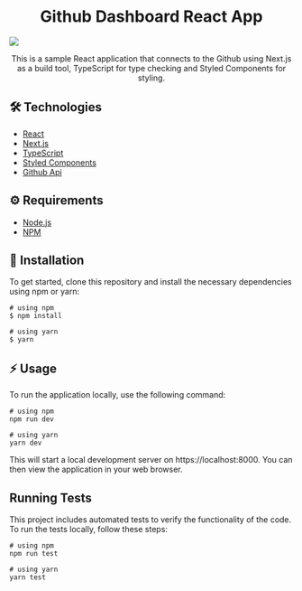 # <div align="center"> Github Dashboard React App</div>

<img src="src/assets/gitdash.png"/>

<p align="center">This is a sample React application that connects to the Github using Next.js as a build tool, TypeScript for type checking and Styled Components for styling.</p>

## 🛠️ Technologies

<ul>
  <li><a href="https://reactjs.org/">React</a></li>
  <li><a href="https://nextjs.org/">Next.js</a></li>
  <li><a href="https://www.typescriptlang.org/">TypeScript</a></li>
  <li><a href="https://styled-components.com/
  ">Styled Components</a></li>
  <li><a href="https://api.github.com/">Github Api</a></li>
</ul>

## ⚙️ Requirements

<ul>
  <li><a href="https://nodejs.org/en/">Node.js</a></li>
  <li><a href="https://www.npmjs.com/">NPM</a></li>
</ul>

## 🚀 Installation

To get started, clone this repository and install the necessary dependencies using npm or yarn:

```
# using npm
$ npm install

# using yarn
$ yarn
```

## ⚡️ Usage

To run the application locally, use the following command:

```
# using npm
npm run dev

# using yarn
yarn dev
```

This will start a local development server on https://localhost:8000. You can then view the application in your web browser.

## Running Tests

This project includes automated tests to verify the functionality of the code. To run the tests locally, follow these steps:

```
# using npm
npm run test

# using yarn
yarn test

```